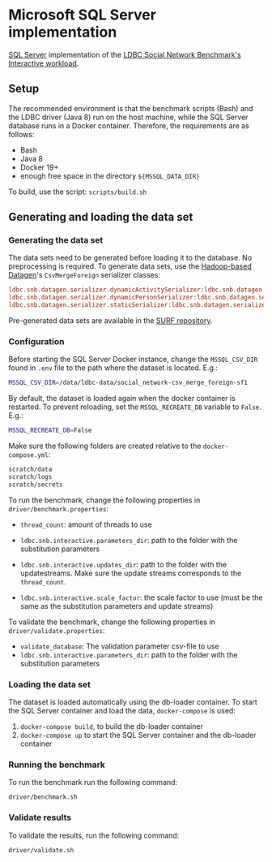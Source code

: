 # Microsoft SQL Server implementation

[SQL Server](https://www.microsoft.com/en-us/sql-server) implementation of the [LDBC Social Network Benchmark's Interactive workload](https://github.com/ldbc/ldbc_snb_docs).

## Setup

The recommended environment is that the benchmark scripts (Bash) and the LDBC driver (Java 8) run on the host machine, while the SQL Server database runs in a Docker container. Therefore, the requirements are as follows:

* Bash
* Java 8
* Docker 19+
* enough free space in the directory `${MSSQL_DATA_DIR}`

To build, use the script: `scripts/build.sh`

## Generating and loading the data set

### Generating the data set

The data sets need to be generated before loading it to the database. No preprocessing is required. To generate data sets, use the [Hadoop-based Datagen](https://github.com/ldbc/ldbc_snb_datagen_hadoop)'s `CsvMergeForeign` serializer classes:

```ini
ldbc.snb.datagen.serializer.dynamicActivitySerializer:ldbc.snb.datagen.serializer.snb.csv.dynamicserializer.activity.CsvMergeForeignDynamicActivitySerializer
ldbc.snb.datagen.serializer.dynamicPersonSerializer:ldbc.snb.datagen.serializer.snb.csv.dynamicserializer.person.CsvMergeForeignDynamicPersonSerializer
ldbc.snb.datagen.serializer.staticSerializer:ldbc.snb.datagen.serializer.snb.csv.staticserializer.CsvMergeForeignStaticSerializer
```

Pre-generated data sets are available in the [SURF repository](https://github.com/ldbc/data-sets-surf-repository).

### Configuration

Before starting the SQL Server Docker instance, change the `MSSQL_CSV_DIR` found in `.env` file to the path where the dataset is located. E.g.:

```bash
MSSQL_CSV_DIR=/data/ldbc-data/social_network-csv_merge_foreign-sf1
```

By default, the dataset is loaded again when the docker container is restarted. To prevent reloading, set the `MSSQL_RECREATE_DB` variable to `False`. E.g.:

```bash
MSSQL_RECREATE_DB=False
```

Make sure the following folders are created relative to the `docker-compose.yml`:

```bash
scratch/data
scratch/logs
scratch/secrets
```

To run the benchmark, change the following properties in `driver/benchmark.properties`:

- `thread_count`: amount of threads to use

- `ldbc.snb.interactive.parameters_dir`: path to the folder with the substitution parameters
- `ldbc.snb.interactive.updates_dir`: path to the folder with the updatestreams. Make sure the update streams corresponds to the `thread_count`.

- `ldbc.snb.interactive.scale_factor`: the scale factor to use (must be the same as the substitution parameters and update streams)

To validate the benchmark, change the following properties in `driver/validate.properties`:

- `validate_database`: The validation parameter csv-file to use
- `ldbc.snb.interactive.parameters_dir`: path to the folder with the substitution parameters

### Loading the data set

The dataset is loaded automatically using the db-loader container. To start the SQL Server container and load the data, `docker-compose` is used:

1. `docker-compose build`, to build the db-loader container
2. `docker-compose up` to start the SQL Server container and the db-loader container

### Running the benchmark

To run the benchmark run the following command:

`driver/benchmark.sh`

### Validate results

To validate the results, run the following command:

`driver/validate.sh`
